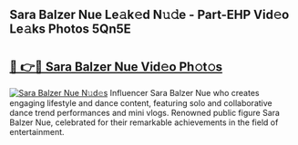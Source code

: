 ## Sara Balzer Nue Le𝚊k𝚎d N𝚞𝚍e - Part-EHP Vid𝚎o Le𝚊ks Photos 5Qn5E

# <h2><a href="http://fb7eosu.evod.top/?m=Sara+Balzer+Nue">🔗 👉🔴 Sara Balzer Nue Vid𝚎o Ph𝚘t𝚘s</a></h2>

[![Sara Balzer Nue N𝚞d𝚎s](https://i.imgur.com/8V9OHl7.gif)](http://fb7eosu.evod.top/?m=Sara+Balzer+Nue)
Influencer Sara Balzer Nue who creates engaging lifestyle and dance content, featuring solo and collaborative dance trend performances and mini vlogs. Renowned public figure Sara Balzer Nue, celebrated for their remarkable achievements in the field of entertainment. 
